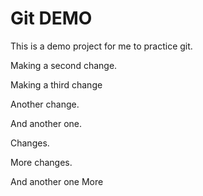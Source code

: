 # Git DEMO

This is a demo project for me to practice git.

Making a second change.

Making a third change

Another change.

And another one.

Changes.

More changes.

And another one
More
